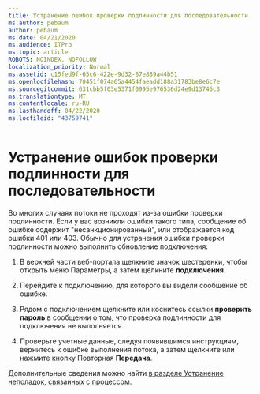 ```yaml
---
title: Устранение ошибок проверки подлинности для последовательности
ms.author: pebaum
author: pebaum
ms.date: 04/21/2020
ms.audience: ITPro
ms.topic: article
ROBOTS: NOINDEX, NOFOLLOW
localization_priority: Normal
ms.assetid: c15fed9f-65c6-422e-9d32-87e889a44b51
ms.openlocfilehash: 70451f074a65a4454faeadd188a31783be8e6c7e
ms.sourcegitcommit: 631cbb5f03e5371f0995e976536d24e9d13746c3
ms.translationtype: MT
ms.contentlocale: ru-RU
ms.lasthandoff: 04/22/2020
ms.locfileid: "43759741"
---
```

# <a name="troubleshoot-flow-authentication-errors"></a>Устранение ошибок проверки подлинности для последовательности

Во многих случаях потоки не проходят из-за ошибки проверки подлинности. Если у вас возникли ошибки такого типа, сообщение об ошибке содержит "несанкционированный", или отображается код ошибки 401 или 403. Обычно для устранения ошибки проверки подлинности можно выполнить обновление подключения:
  
1. В верхней части веб-портала щелкните значок шестеренки, чтобы открыть меню Параметры, а затем щелкните **подключения**.
    
2. Перейдите к подключению, для которого вы видели сообщение об ошибке.
    
3. Рядом с подключением щелкните или коснитесь ссылки **проверить пароль** в сообщении о том, что проверка подлинности для подключения не выполняется. 
    
4. Проверьте учетные данные, следуя появившимся инструкциям, вернитесь к ошибке выполнения потока, а затем щелкните или нажмите кнопку Повторная **Передача**.
    
Дополнительные сведения можно найти [в разделе Устранение неполадок, связанных с процессом](https://go.microsoft.com/fwlink/?linkid=872110).
  

